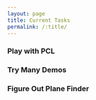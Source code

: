 ```yaml
---
layout: page
title: Current Tasks
permalink: /:title/
---
```


### Play with PCL 

### Try Many Demos 

### Figure Out Plane Finder
